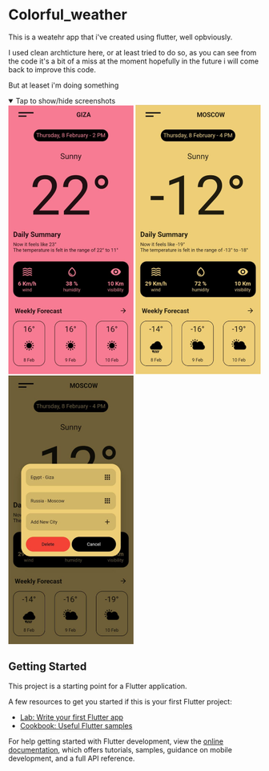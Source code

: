 # Colorful_weather

This is a weatehr app that i've created using flutter, well opbviously.

I used clean archticture here, or at least tried to do so, as you can see from the code it's a bit of a miss at the moment hopefully in the future i will come back to improve this code.

But at leaset i'm doing something

<details open>
<summary>Tap to show/hide screenshots</summary>

<div>
<img src="https://github.com/abdelrahmann190/colorful_weather/raw/main/screenshots/1.png" width="250">
<img src="https://github.com/abdelrahmann190/colorful_weather/raw/main/screenshots/2.png" width="250">
<img src="https://github.com/abdelrahmann190/colorful_weather/raw/main/screenshots/3.png" width="250">
</div>
</details>

## Getting Started

This project is a starting point for a Flutter application.

A few resources to get you started if this is your first Flutter project:

- [Lab: Write your first Flutter app](https://docs.flutter.dev/get-started/codelab)
- [Cookbook: Useful Flutter samples](https://docs.flutter.dev/cookbook)

For help getting started with Flutter development, view the
[online documentation](https://docs.flutter.dev/), which offers tutorials,
samples, guidance on mobile development, and a full API reference.

